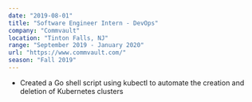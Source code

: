 ```yaml
---
date: "2019-08-01"
title: "Software Engineer Intern - DevOps"
company: "Commvault"
location: "Tinton Falls, NJ"
range: "September 2019 - January 2020"
url: "https://www.commvault.com/"
season: "Fall 2019"
---
```


- Created a Go shell script using kubectl to automate the creation and deletion of Kubernetes clusters



